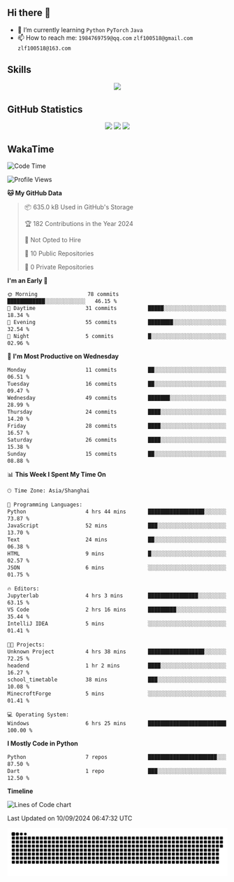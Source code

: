 ## Hi there 👋

- 🌱 I’m currently learning `Python` `PyTorch` `Java`
- 📫 How to reach me: `1984769759@qq.com` `zlf100518@gmail.com` `zlf100518@163.com`

## Skills
<div align="center"> <img src="https://skillicons.dev/icons?i=python,linux,git,github,html,css,js" /> </div>

## GitHub Statistics

<div align="center">
  <img src="https://github-readme-stats.vercel.app/api?username=mrcchenfeng&show_icons=true&theme=tokyonight" />
  <img src="https://github-readme-stats.vercel.app/api/top-langs/?username=mrcchenfeng&show_icons=true&theme=tokyonight" />
  <img src="https://github-readme-activity-graph.vercel.app/graph?username=mrcchenfeng&theme=xcode" />
</div>

## WakaTime

<!--START_SECTION:waka-->
![Code Time](http://img.shields.io/badge/Code%20Time-85%20hrs%2042%20mins-blue)

![Profile Views](http://img.shields.io/badge/Profile%20Views-2-blue)

**🐱 My GitHub Data** 

> 📦 635.0 kB Used in GitHub's Storage 
 > 
> 🏆 182 Contributions in the Year 2024
 > 
> 🚫 Not Opted to Hire
 > 
> 📜 10 Public Repositories 
 > 
> 🔑 0 Private Repositories 
 > 
**I'm an Early 🐤** 

```text
🌞 Morning                78 commits          ████████████░░░░░░░░░░░░░   46.15 % 
🌆 Daytime                31 commits          █████░░░░░░░░░░░░░░░░░░░░   18.34 % 
🌃 Evening                55 commits          ████████░░░░░░░░░░░░░░░░░   32.54 % 
🌙 Night                  5 commits           █░░░░░░░░░░░░░░░░░░░░░░░░   02.96 % 
```
📅 **I'm Most Productive on Wednesday** 

```text
Monday                   11 commits          ██░░░░░░░░░░░░░░░░░░░░░░░   06.51 % 
Tuesday                  16 commits          ██░░░░░░░░░░░░░░░░░░░░░░░   09.47 % 
Wednesday                49 commits          ███████░░░░░░░░░░░░░░░░░░   28.99 % 
Thursday                 24 commits          ████░░░░░░░░░░░░░░░░░░░░░   14.20 % 
Friday                   28 commits          ████░░░░░░░░░░░░░░░░░░░░░   16.57 % 
Saturday                 26 commits          ████░░░░░░░░░░░░░░░░░░░░░   15.38 % 
Sunday                   15 commits          ██░░░░░░░░░░░░░░░░░░░░░░░   08.88 % 
```


📊 **This Week I Spent My Time On** 

```text
🕑︎ Time Zone: Asia/Shanghai

💬 Programming Languages: 
Python                   4 hrs 44 mins       ██████████████████░░░░░░░   73.87 % 
JavaScript               52 mins             ███░░░░░░░░░░░░░░░░░░░░░░   13.70 % 
Text                     24 mins             ██░░░░░░░░░░░░░░░░░░░░░░░   06.38 % 
HTML                     9 mins              █░░░░░░░░░░░░░░░░░░░░░░░░   02.57 % 
JSON                     6 mins              ░░░░░░░░░░░░░░░░░░░░░░░░░   01.75 % 

🔥 Editors: 
Jupyterlab               4 hrs 3 mins        ████████████████░░░░░░░░░   63.15 % 
VS Code                  2 hrs 16 mins       █████████░░░░░░░░░░░░░░░░   35.44 % 
IntelliJ IDEA            5 mins              ░░░░░░░░░░░░░░░░░░░░░░░░░   01.41 % 

🐱‍💻 Projects: 
Unknown Project          4 hrs 38 mins       ██████████████████░░░░░░░   72.25 % 
headend                  1 hr 2 mins         ████░░░░░░░░░░░░░░░░░░░░░   16.27 % 
school_timetable         38 mins             ███░░░░░░░░░░░░░░░░░░░░░░   10.08 % 
MinecroftForge           5 mins              ░░░░░░░░░░░░░░░░░░░░░░░░░   01.41 % 

💻 Operating System: 
Windows                  6 hrs 25 mins       █████████████████████████   100.00 % 
```

**I Mostly Code in Python** 

```text
Python                   7 repos             ██████████████████████░░░   87.50 % 
Dart                     1 repo              ███░░░░░░░░░░░░░░░░░░░░░░   12.50 % 
```



**Timeline**

![Lines of Code chart](https://raw.githubusercontent.com/mrcchenfeng/mrcchenfeng/main/assets/bar_graph.png)


 Last Updated on 10/09/2024 06:47:32 UTC
<!--END_SECTION:waka-->

<div align="center"><img src="./assets/github-snake-dark.svg" /></div>
